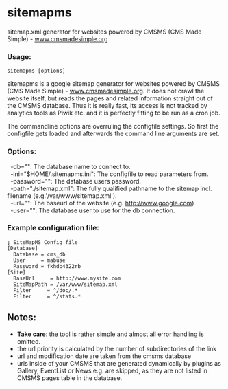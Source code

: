 # sitemapms
sitemap.xml generator for websites powered by CMSMS (CMS Made Simple) - www.cmsmadesimple.org

### Usage:
    sitemapms [options] 

sitemapms is a google sitemap generator for websites powered by CMSMS (CMS Made Simple) - www.cmsmadesimple.org. It does not crawl the website itself, but reads the pages and related information straight out of the CMSMS database. Thus it is really fast, its access is not tracked by analytics tools as Piwik etc. and it is perfectly fitting to be run as a cron job.

The commandline options are overruling the configfile settings. So first the configfile gets loaded and afterwards the command line arguments are set.


### Options: 
  &nbsp; -db="": The database name to connect to. <br>
  &nbsp; -ini="$HOME/.sitemapms.ini": The configfile to read parameters from. <br>
  &nbsp; -password="": The database users password. <br>
  &nbsp; -path="./sitemap.xml": The fully qualified pathname to the sitemap incl. filename (e.g.'/var/www/sitemap.xml'). <br>
  &nbsp; -url="": The baseurl of the website (e.g. http://www.google.com) <br>
  &nbsp; -user="": The database user to use for the db connection. <br>


### Example configuration file:

    ; SiteMapMS Config file
    [Database]
      Database = cms_db
      User     = mabuse
      Password = fkhdb4322rb
    [Site]
      BaseUrl     = http://www.mysite.com
      SiteMapPath = /var/www/sitemap.xml
      Filter     = ^/doc/.*
      Filter     = ^/stats.*


## Notes:
   * __Take care__: the tool is rather simple and almost all error handling is omitted.
   * the url priority is calculated by the number of subdirectories of the link
   * url and modification date are taken from the cmsms database
   * urls inside of your CMSMS that are generated dynamically by plugins as Gallery, EventList or News e.g. are skipped, as they are not listed in CMSMS pages table in the database.
